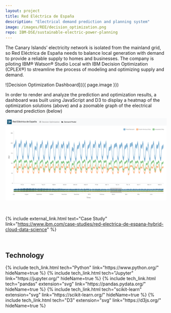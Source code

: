 ```yaml
---
layout: project
title: Red Eléctrica de España
description: "Electrical demand prediction and planning system"
image: /images/REE/decision_optimization.png
repo: IBM-DSE/sustainable-electric-power-planning
---
```


The Canary Islands’ electricity network is isolated from the mainland grid, so Red Eléctrica de España needs to balance local generation with demand to provide a reliable supply to homes and businesses. The company is piloting IBM® Watson® Studio Local with IBM Decision Optimization (CPLEX®) to streamline the process of modeling and optimizing supply and demand.

![Decision Optimization Dashboard]({{ page.image }})

In order to render and analyze the prediction and optimization results, a dashboard was built using JavaScript and D3 to display a heatmap of the optimization solutions (above) and a zoomable graph of the electrical demand prediction (below)

![Demand Prediction Dashboard](/images/REE/demand_prediction.png)

<br/>

{% include external_link.html text="Case Study" link="https://www.ibm.com/case-studies/red-electrica-de-espana-hybrid-cloud-data-science" %}

<br/>

## Technology

<div class="flex">
{% include tech_link.html tech="Python" link="https://www.python.org/" hideName=true %}
{% include tech_link.html tech="Jupyter" link="https://jupyter.org/" hideName=true %}
{% include tech_link.html tech="pandas" extension="svg" link="https://pandas.pydata.org/" hideName=true %}
{% include tech_link.html tech="scikit-learn" extension="svg" link="https://scikit-learn.org/" hideName=true %}
{% include tech_link.html tech="D3" extension="svg" link="https://d3js.org/" hideName=true %}
</div>

<br/>

